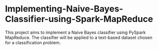 # Implementing-Naive-Bayes-Classifier-using-Spark-MapReduce
This project aims to implement a Naive Bayes classifier using PySpark MapReduce. The classifier will be applied to a text-based dataset chosen for a classification problem.
